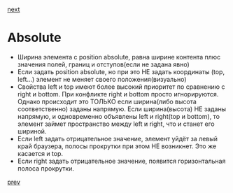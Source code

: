 <a href="07.md">next</a>

<h1>Absolute</h1>

<ul>
<li>
    Ширина элемента с position absolute, равна ширине контента плюс значения полей, границ и отступов(если не задана явно)
</li>
<li>
    Если задать position absolute, но при это НЕ задать координаты (top, left...) элемент не меняет своего положения(визуально)
</li>
<li>
    Свойства left и top имеют более высокий приоритет по сравнению с right и bottom. При конфликте right и bottom просто игнорируются.
    <br/>
    Однако происходит это ТОЛЬКО если ширина(либо высота соответственно) заданы напрямую.
    Если ширина(высота) НЕ заданы напрямую, и одновременно объявлены left и right(top и bottom),
    то элемент займет пространство между left и right, что и станет его шириной.
</li>
<li>
    Если left задать отрицательное значение, элемент уйдёт за левый край браузера, полосы прокрутки при этом НЕ возникнет.
    Это же касается и top.
</li>
<li>
    Если right задать отрицательное значение, появится горизонтальная полоса прокрутки.
</li>
</ul>

<a href="05.md">prev</a>